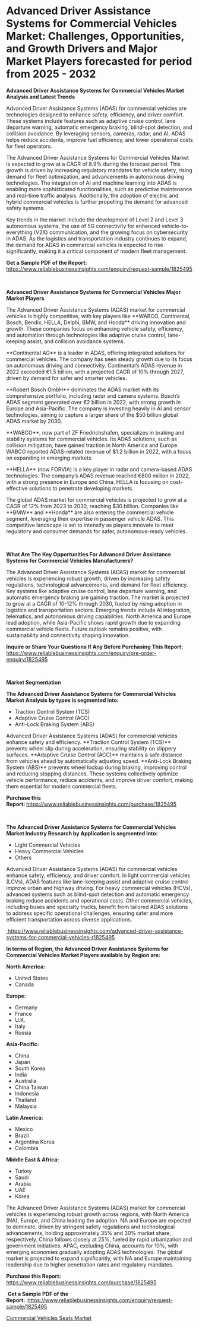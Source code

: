 <p><h1>Advanced Driver Assistance Systems for Commercial Vehicles Market: Challenges, Opportunities, and Growth Drivers and Major Market Players forecasted for period from 2025 - 2032</h1></p><p><strong>Advanced Driver Assistance Systems for Commercial Vehicles Market Analysis and Latest Trends</strong></p>
<p><p>Advanced Driver Assistance Systems (ADAS) for commercial vehicles are technologies designed to enhance safety, efficiency, and driver comfort. These systems include features such as adaptive cruise control, lane departure warning, automatic emergency braking, blind-spot detection, and collision avoidance. By leveraging sensors, cameras, radar, and AI, ADAS helps reduce accidents, improve fuel efficiency, and lower operational costs for fleet operators.</p><p>The Advanced Driver Assistance Systems for Commercial Vehicles Market is expected to grow at a CAGR of 8.9% during the forecast period. This growth is driven by increasing regulatory mandates for vehicle safety, rising demand for fleet optimization, and advancements in autonomous driving technologies. The integration of AI and machine learning into ADAS is enabling more sophisticated functionalities, such as predictive maintenance and real-time traffic analysis. Additionally, the adoption of electric and hybrid commercial vehicles is further propelling the demand for advanced safety systems.</p><p>Key trends in the market include the development of Level 2 and Level 3 autonomous systems, the use of 5G connectivity for enhanced vehicle-to-everything (V2X) communication, and the growing focus on cybersecurity in ADAS. As the logistics and transportation industry continues to expand, the demand for ADAS in commercial vehicles is expected to rise significantly, making it a critical component of modern fleet management.</p></p>
<p><strong>Get a Sample PDF of the Report:&nbsp;</strong> <a href="https://www.reliablebusinessinsights.com/enquiry/request-sample/1825495?utm_campaign=96&utm_medium=2&utm_source=Github&utm_content=ia&utm_term=23012025&utm_id=advanced-driver-assistance-systems-for-commercial-vehicles">https://www.reliablebusinessinsights.com/enquiry/request-sample/1825495</a></p>
<p>&nbsp;</p>
<p><strong>Advanced Driver Assistance Systems for Commercial Vehicles Major Market Players</strong></p>
<p><p>The Advanced Driver Assistance Systems (ADAS) market for commercial vehicles is highly competitive, with key players like **WABCO, Continental, Bosch, Bendix, HELLA, Delphi, BMW, and Honda** driving innovation and growth. These companies focus on enhancing vehicle safety, efficiency, and automation through technologies like adaptive cruise control, lane-keeping assist, and collision avoidance systems.</p><p>**Continental AG** is a leader in ADAS, offering integrated solutions for commercial vehicles. The company has seen steady growth due to its focus on autonomous driving and connectivity. Continental’s ADAS revenue in 2022 exceeded €1.5 billion, with a projected CAGR of 10% through 2027, driven by demand for safer and smarter vehicles.</p><p>**Robert Bosch GmbH** dominates the ADAS market with its comprehensive portfolio, including radar and camera systems. Bosch’s ADAS segment generated over €2 billion in 2022, with strong growth in Europe and Asia-Pacific. The company is investing heavily in AI and sensor technologies, aiming to capture a larger share of the $50 billion global ADAS market by 2030.</p><p>**WABCO**, now part of ZF Friedrichshafen, specializes in braking and stability systems for commercial vehicles. Its ADAS solutions, such as collision mitigation, have gained traction in North America and Europe. WABCO reported ADAS-related revenue of $1.2 billion in 2022, with a focus on expanding in emerging markets.</p><p>**HELLA** (now FORVIA) is a key player in radar and camera-based ADAS technologies. The company’s ADAS revenue reached €800 million in 2022, with a strong presence in Europe and China. HELLA is focusing on cost-effective solutions to penetrate developing markets.</p><p>The global ADAS market for commercial vehicles is projected to grow at a CAGR of 12% from 2023 to 2030, reaching $30 billion. Companies like **BMW** and **Honda** are also entering the commercial vehicle segment, leveraging their expertise in passenger vehicle ADAS. This competitive landscape is set to intensify as players innovate to meet regulatory and consumer demands for safer, autonomous-ready vehicles.</p></p>
<p>&nbsp;</p>
<p><strong>What Are The Key Opportunities For Advanced Driver Assistance Systems for Commercial Vehicles Manufacturers?</strong></p>
<p><p>The Advanced Driver Assistance Systems (ADAS) market for commercial vehicles is experiencing robust growth, driven by increasing safety regulations, technological advancements, and demand for fleet efficiency. Key systems like adaptive cruise control, lane departure warning, and automatic emergency braking are gaining traction. The market is projected to grow at a CAGR of 10-12% through 2030, fueled by rising adoption in logistics and transportation sectors. Emerging trends include AI integration, telematics, and autonomous driving capabilities. North America and Europe lead adoption, while Asia-Pacific shows rapid growth due to expanding commercial vehicle fleets. Future outlook remains positive, with sustainability and connectivity shaping innovation.</p></p>
<p><strong>Inquire or Share Your Questions If Any Before Purchasing This Report:</strong> <a href="https://www.reliablebusinessinsights.com/enquiry/pre-order-enquiry/1825495?utm_campaign=96&utm_medium=2&utm_source=Github&utm_content=ia&utm_term=23012025&utm_id=advanced-driver-assistance-systems-for-commercial-vehicles">https://www.reliablebusinessinsights.com/enquiry/pre-order-enquiry/1825495</a></p>
<p>&nbsp;</p>
<p><strong>Market Segmentation</strong></p>
<p><strong>The Advanced Driver Assistance Systems for Commercial Vehicles Market Analysis by types is segmented into:</strong></p>
<p><ul><li>Traction Control System (TCS)</li><li>Adaptive Cruise Control (ACC)</li><li>Anti-Lock Braking System (ABS)</li></ul></p>
<p><p>Advanced Driver Assistance Systems (ADAS) for commercial vehicles enhance safety and efficiency. **Traction Control System (TCS)** prevents wheel slip during acceleration, ensuring stability on slippery surfaces. **Adaptive Cruise Control (ACC)** maintains a safe distance from vehicles ahead by automatically adjusting speed. **Anti-Lock Braking System (ABS)** prevents wheel lockup during braking, improving control and reducing stopping distances. These systems collectively optimize vehicle performance, reduce accidents, and improve driver comfort, making them essential for modern commercial fleets.</p></p>
<p><strong>Purchase this Report:&nbsp;</strong><a href="https://www.reliablebusinessinsights.com/purchase/1825495?utm_campaign=96&utm_medium=2&utm_source=Github&utm_content=ia&utm_term=23012025&utm_id=advanced-driver-assistance-systems-for-commercial-vehicles">https://www.reliablebusinessinsights.com/purchase/1825495</a></p>
<p>&nbsp;</p>
<p><strong>The Advanced Driver Assistance Systems for Commercial Vehicles Market Industry Research by Application is segmented into:</strong></p>
<p><ul><li>Light Commercial Vehicles</li><li>Heavy Commercial Vehicles</li><li>Others</li></ul></p>
<p><p>Advanced Driver Assistance Systems (ADAS) for commercial vehicles enhance safety, efficiency, and driver comfort. In light commercial vehicles (LCVs), ADAS features like lane-keeping assist and adaptive cruise control improve urban and highway driving. For heavy commercial vehicles (HCVs), advanced systems such as blind-spot detection and automatic emergency braking reduce accidents and operational costs. Other commercial vehicles, including buses and specialty trucks, benefit from tailored ADAS solutions to address specific operational challenges, ensuring safer and more efficient transportation across diverse applications.</p></p>
<p><a href="https://www.reliablebusinessinsights.com/advanced-driver-assistance-systems-for-commercial-vehicles-r1825495?utm_campaign=96&utm_medium=2&utm_source=Github&utm_content=ia&utm_term=23012025&utm_id=advanced-driver-assistance-systems-for-commercial-vehicles">&nbsp;https://www.reliablebusinessinsights.com/advanced-driver-assistance-systems-for-commercial-vehicles-r1825495</a></p>
<p><strong>In terms of Region, the Advanced Driver Assistance Systems for Commercial Vehicles Market Players available by Region are:</strong></p>
<p>
    <p> <strong> North America: </strong>
        <ul>
            <li>United States</li>
            <li>Canada</li>
        </ul>
        </p> 
    <p> <strong> Europe: </strong>
        <ul>
            <li>Germany</li>
            <li>France</li>
            <li>U.K.</li>
            <li>Italy</li>
            <li>Russia</li>
        </ul>
        </p> 
    <p> <strong> Asia-Pacific: </strong>
        <ul>
            <li>China</li>
            <li>Japan</li>
            <li>South Korea</li>
            <li>India</li>
            <li>Australia</li>
            <li>China Taiwan</li>
            <li>Indonesia</li>
            <li>Thailand</li>
            <li>Malaysia</li>
        </ul>
        </p> 
    <p> <strong> Latin America: </strong>
        <ul>
            <li>Mexico</li>
            <li>Brazil</li>
            <li>Argentina Korea</li>
            <li>Colombia</li>
        </ul>
        </p> 
    <p> <strong> Middle East & Africa: </strong>
        <ul>
            <li>Turkey</li>
            <li>Saudi</li>
            <li>Arabia</li>
            <li>UAE</li>
            <li>Korea</li>
        </ul>
    </p>
    </p>
<p><p>The Advanced Driver Assistance Systems (ADAS) market for commercial vehicles is experiencing robust growth across regions, with North America (NA), Europe, and China leading the adoption. NA and Europe are expected to dominate, driven by stringent safety regulations and technological advancements, holding approximately 35% and 30% market share, respectively. China follows closely at 25%, fueled by rapid urbanization and government initiatives. APAC, excluding China, accounts for 10%, with emerging economies gradually adopting ADAS technologies. The global market is projected to expand significantly, with NA and Europe maintaining leadership due to higher penetration rates and regulatory mandates.</p></p>
<p><strong>Purchase this Report: </strong><a href="https://www.reliablebusinessinsights.com/purchase/1825495?utm_campaign=96&utm_medium=2&utm_source=Github&utm_content=ia&utm_term=23012025&utm_id=advanced-driver-assistance-systems-for-commercial-vehicles">https://www.reliablebusinessinsights.com/purchase/1825495</a></p>
<p>&nbsp;<strong>Get a Sample PDF of the Report:&nbsp;&nbsp;</strong><a href="https://www.reliablebusinessinsights.com/enquiry/request-sample/1825495?utm_campaign=96&utm_medium=2&utm_source=Github&utm_content=ia&utm_term=23012025&utm_id=advanced-driver-assistance-systems-for-commercial-vehicles">https://www.reliablebusinessinsights.com/enquiry/request-sample/1825495</a></p>
<p><strong></strong></p>
<p><p><a href="https://github.com/reitalippman962/Market-Research-Report-List-1/blob/main/commercial-vehicles-seats-market.md?utm_campaign=96&utm_medium=2&utm_source=Github&utm_content=ia&utm_term=23012025&utm_id=advanced-driver-assistance-systems-for-commercial-vehicles">Commercial Vehicles Seats Market</a></p></p>
